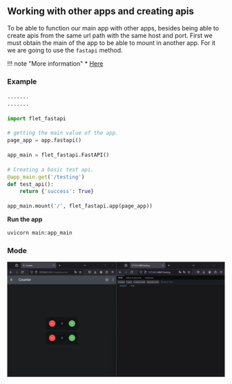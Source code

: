 ## Working with other apps and creating apis
To be able to function our main app with other apps, besides being able to create apis from the same url path with the same host and port. First we must obtain the main of the app to be able to mount in another app. For it we are going to use the `fastapi` method.

!!! note "More information"
    * [Here](https://flet.dev/docs/guides/python/deploying-web-app/running-flet-with-fastapi#hosting-multiple-flet-apps-under-the-same-domain)

### **Example**
```python hl_lines="7"
.......
.......

import flet_fastapi

# getting the main value of the app.
page_app = app.fastapi()

app_main = flet_fastapi.FastAPI()

# Creating a basic test api.
@app_main.get('/testing')
def test_api():
    return {'success': True}

app_main.mount('/', flet_fastapi.app(page_app))
```
**Run the app**
```bash
uvicorn main:app_main
```
### **Mode**
![app](images/app-api.png "app-api")
